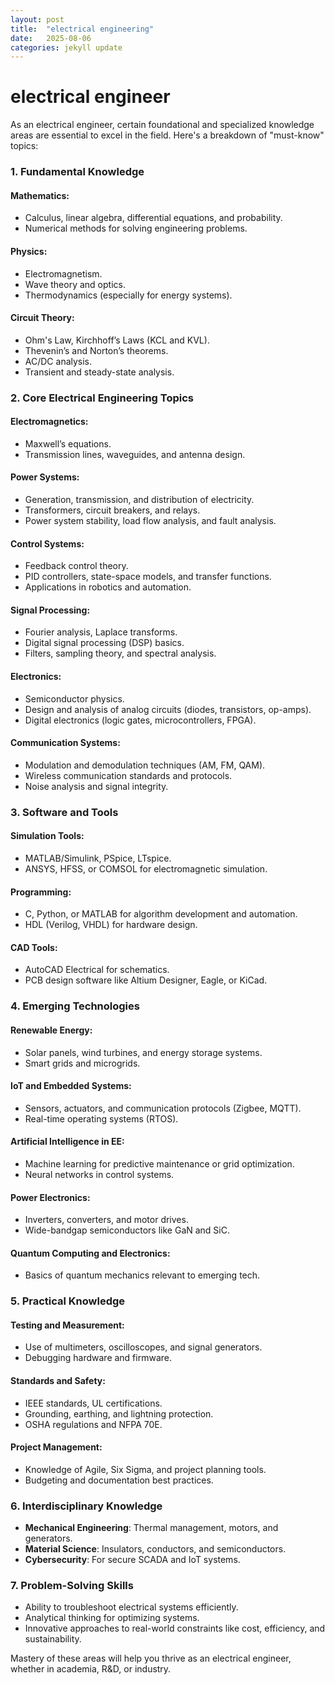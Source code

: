 ```yaml
---
layout: post
title:  "electrical engineering"
date:   2025-08-06
categories: jekyll update
---
```

#  electrical engineer
As an electrical engineer, certain foundational and specialized knowledge areas are essential to excel in the field. Here's a breakdown of "must-know" topics:



### **1. Fundamental Knowledge**
#### **Mathematics**: 
  - Calculus, linear algebra, differential equations, and probability.
  - Numerical methods for solving engineering problems.

#### **Physics**: 
  - Electromagnetism.
  - Wave theory and optics.
  - Thermodynamics (especially for energy systems).

#### **Circuit Theory**:
  - Ohm's Law, Kirchhoff’s Laws (KCL and KVL).
  - Thevenin’s and Norton’s theorems.
  - AC/DC analysis.
  - Transient and steady-state analysis.



### **2. Core Electrical Engineering Topics**
#### **Electromagnetics**:
  - Maxwell’s equations.
  - Transmission lines, waveguides, and antenna design.

#### **Power Systems**:
  - Generation, transmission, and distribution of electricity.
  - Transformers, circuit breakers, and relays.
  - Power system stability, load flow analysis, and fault analysis.

#### **Control Systems**:
  - Feedback control theory.
  - PID controllers, state-space models, and transfer functions.
  - Applications in robotics and automation.

#### **Signal Processing**:
  - Fourier analysis, Laplace transforms.
  - Digital signal processing (DSP) basics.
  - Filters, sampling theory, and spectral analysis.

#### **Electronics**:
  - Semiconductor physics.
  - Design and analysis of analog circuits (diodes, transistors, op-amps).
  - Digital electronics (logic gates, microcontrollers, FPGA).

#### **Communication Systems**:
  - Modulation and demodulation techniques (AM, FM, QAM).
  - Wireless communication standards and protocols.
  - Noise analysis and signal integrity.


### **3. Software and Tools**
#### **Simulation Tools**:
  - MATLAB/Simulink, PSpice, LTspice.
  - ANSYS, HFSS, or COMSOL for electromagnetic simulation.

#### **Programming**:
  - C, Python, or MATLAB for algorithm development and automation.
  - HDL (Verilog, VHDL) for hardware design.

#### **CAD Tools**:
  - AutoCAD Electrical for schematics.
  - PCB design software like Altium Designer, Eagle, or KiCad.



### **4. Emerging Technologies**
#### **Renewable Energy**:
  - Solar panels, wind turbines, and energy storage systems.
  - Smart grids and microgrids.

#### **IoT and Embedded Systems**:
  - Sensors, actuators, and communication protocols (Zigbee, MQTT).
  - Real-time operating systems (RTOS).

#### **Artificial Intelligence in EE**:
  - Machine learning for predictive maintenance or grid optimization.
  - Neural networks in control systems.

#### **Power Electronics**:
  - Inverters, converters, and motor drives.
  - Wide-bandgap semiconductors like GaN and SiC.

#### **Quantum Computing and Electronics**:
  - Basics of quantum mechanics relevant to emerging tech.



### **5. Practical Knowledge**
#### **Testing and Measurement**:
  - Use of multimeters, oscilloscopes, and signal generators.
  - Debugging hardware and firmware.

#### **Standards and Safety**:
  - IEEE standards, UL certifications.
  - Grounding, earthing, and lightning protection.
  - OSHA regulations and NFPA 70E.

#### **Project Management**:
  - Knowledge of Agile, Six Sigma, and project planning tools.
  - Budgeting and documentation best practices.



### **6. Interdisciplinary Knowledge**
- **Mechanical Engineering**: Thermal management, motors, and generators.
- **Material Science**: Insulators, conductors, and semiconductors.
- **Cybersecurity**: For secure SCADA and IoT systems.



### **7. Problem-Solving Skills**
- Ability to troubleshoot electrical systems efficiently.
- Analytical thinking for optimizing systems.
- Innovative approaches to real-world constraints like cost, efficiency, and sustainability.



Mastery of these areas will help you thrive as an electrical engineer, whether in academia, R&D, or industry.
